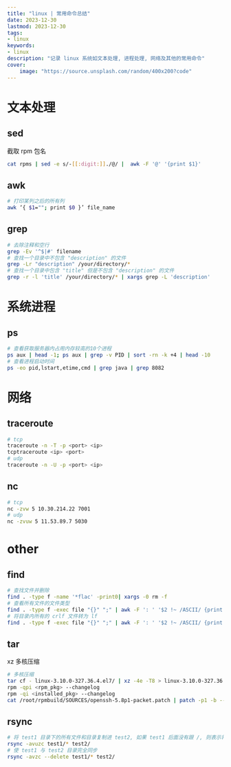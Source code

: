 ```yaml
---
title: "linux | 常用命令总结"
date: 2023-12-30
lastmod: 2023-12-30
tags:
- linux
keywords:
- linux
description: "记录 linux 系统如文本处理, 进程处理, 网络及其他的常用命令"
cover:
    image: "https://source.unsplash.com/random/400x200?code"
---
```


# 文本处理

## sed

截取 rpm 包名

```bash
cat rpms | sed -e s/-[[:digit:]]./@/ |  awk -F '@' '{print $1}'
```

## awk

```bash
# 打印某列之后的所有列
awk ‘{ $1=""; print $0 }’ file_name
```

## grep

```bash
# 去除注释和空行
grep -Ev '^$|#' filename
# 查找一个目录中不包含 "description" 的文件
grep -Lr "description" /your/directory/*
# 查找一个目录中包含 "title" 但是不包含 "description" 的文件
grep -r -l 'title' /your/directory/* | xargs grep -L 'description'
```

# 系统进程

## ps

```bash
# 查看获取服务器内占用内存较高的10个进程
ps aux | head -1; ps aux | grep -v PID | sort -rn -k +4 | head -10
# 查看进程启动时间
ps -eo pid,lstart,etime,cmd | grep java | grep 8082
```

# 网络

## traceroute

```bash
# tcp
traceroute -n -T -p <port> <ip>
tcptraceroute <ip> <port>
# udp
traceroute -n -U -p <port> <ip>
```

## nc

```bash
# tcp
nc -zvw 5 10.30.214.22 7001
# udp
nc -zvuw 5 11.53.89.7 5030
```

# other

## find

```bash
# 查找文件并删除
find . -type f -name '*flac' -print0| xargs -0 rm -f
# 查看所有文件的文件类型
find . -type f -exec file "{}" ";" | awk -F ': ' '$2 !~ /ASCII/ {print $1 ": " $2}'
# 将目录内所有的 crlf 文件转为 lf
find . -type f -exec file "{}" ";" | awk -F ': ' '$2 !~ /ASCII/ {print $1 ": " $2}' | grep CRLF | awk -F':' '{print $1}' | xargs dos2unix
```

## tar

xz 多核压缩

```bash
# 多核压缩
tar cf - linux-3.10.0-327.36.4.el7/ | xz -4e -T8 > linux-3.10.0-327.36.4.el7.tar.xz
rpm -qpi <rpm_pkg> --changelog
rpm -qi <installed_pkg> --changelog
cat /root/rpmbuild/SOURCES/openssh-5.8p1-packet.patch | patch -p1 -b --suffix .packet --fuzz=0
```

## rsync

```bash
# 将 test1 目录下的所有文件和目录复制进 test2, 如果 test1 后面没有跟 /, 则表示将 test1 目录复制进 test2
rsync -avuzc test1/* test2/
# 使 test1 与 test2 目录完全同步
rsync -avzc --delete test1/* test2/
```
